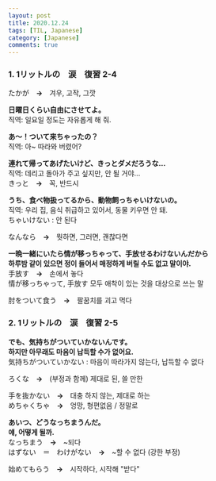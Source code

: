 ```yaml
---
layout: post
title: 2020.12.24
tags: [TIL, Japanese]
category: [Japanese]
comments: true
---
```


### 1. 1リットルの　涙　復習  2-4

たかが　**→**　겨우, 고작, 그깟

**日曜日くらい自由にさせてよ。**  
직역: 일요일 정도는 자유롭게 해 줘.

**あ～！ついて来ちゃったの？**  
직역: 아~ 따라와 버렸어?

**連れて帰ってあげたいけど、きっとダメだろうな…**  
직역: 데리고 돌아가 주고 싶지만, 안 될 거야...  
きっと　**→**　꼭, 반드시

**うち、食べ物扱ってるから、動物飼っちゃいけないの。**  
직역: 우리 집, 음식 취급하고 있어서, 동물 키우면 안 돼.  
ちゃいけない : 안 된다

なんなら　**→**　뭣하면, 그러면, 괜찮다면

**一晩一緒にいたら情が移っちゃって、手放せるわけないんだから**  
**하루밤 같이 있으면 정이 들어서 매정하게 버릴 수도 없고 말이야.**  
手放す　**→**　손에서 놓다  
情が移っちゃって, 手放す 모두 애착이 있는 것을 대상으로 쓰는 말

肘をついて食う　**→**　팔꿈치를 괴고 먹다


### 2. 1リットルの　涙　復習  2-5

**でも、気持ちがついていかないんです。**  
**하지만 아무래도 마음이 납득할 수가 없어요.**  
気持ちがついていかない : 마음이 따라가지 않는다, 납득할 수 없다

ろくな　**→**　(부정과 함께) 제대로 된, 쓸 만한

手を抜かない　**→**　대충 하지 않는, 제대로 하는  
めちゃくちゃ　**→**　엉망, 형편없음 / 정말로

**あいつ、どうなっちまうんだ。**  
**얘, 어떻게 될까.**  
なっちまう　**→**　~되다  
はずない　＝　わけがない　**→**　~할 수 없다 (강한 부정)

始めてもらう　**→**　시작하다, 시작해 "받다"